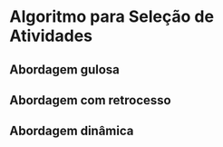 # Algoritmo para Seleção de Atividades

## Abordagem gulosa
## Abordagem com retrocesso
## Abordagem dinâmica
